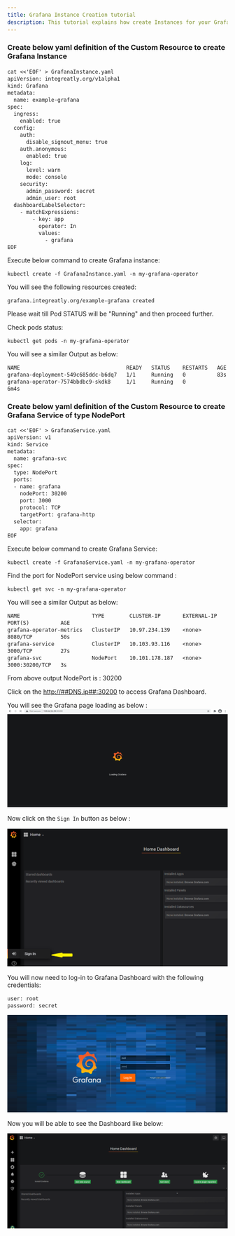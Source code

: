 ```yaml
---
title: Grafana Instance Creation tutorial
description: This tutorial explains how create Instances for your Grafana Operator.
---
```


###  Create below yaml definition of the Custom Resource to create Grafana Instance

```execute
cat <<'EOF' > GrafanaInstance.yaml
apiVersion: integreatly.org/v1alpha1
kind: Grafana
metadata:
  name: example-grafana
spec:
  ingress:
    enabled: true
  config:
    auth:
      disable_signout_menu: true
    auth.anonymous:
      enabled: true
    log:
      level: warn
      mode: console
    security:
      admin_password: secret
      admin_user: root
  dashboardLabelSelector:
    - matchExpressions:
        - key: app
          operator: In
          values:
            - grafana
EOF
```

Execute below command to create Grafana instance:

```execute
kubectl create -f GrafanaInstance.yaml -n my-grafana-operator
```
You will see the following resources created:

```output
grafana.integreatly.org/example-grafana created
```

Please wait till Pod STATUS will be "Running" and then proceed further.


Check pods status:

```execute
kubectl get pods -n my-grafana-operator
```

You will see a similar Output as below:

```
NAME                                  READY   STATUS    RESTARTS   AGE
grafana-deployment-549c685ddc-b6dq7   1/1     Running   0          83s
grafana-operator-7574bbdbc9-skdk8     1/1     Running   0          6m4s
```

###  Create below yaml definition of the Custom Resource to create Grafana Service of type NodePort


```execute
cat <<'EOF' > GrafanaService.yaml
apiVersion: v1
kind: Service
metadata:
  name: grafana-svc
spec:
  type: NodePort
  ports:
  - name: grafana
    nodePort: 30200
    port: 3000
    protocol: TCP
    targetPort: grafana-http
  selector:
    app: grafana
EOF
```

Execute below command to create Grafana Service:

```execute
kubectl create -f GrafanaService.yaml -n my-grafana-operator
```

Find the port for NodePort service using below command :

```execute
kubectl get svc -n my-grafana-operator
```

You will see a similar Output as below:

```
NAME                       TYPE        CLUSTER-IP       EXTERNAL-IP   PORT(S)          AGE
grafana-operator-metrics   ClusterIP   10.97.234.139    <none>        8080/TCP         50s
grafana-service            ClusterIP   10.103.93.116    <none>        3000/TCP         27s
grafana-svc                NodePort    10.101.178.187   <none>        3000:30200/TCP   3s
```

From above output NodePort is : 30200

Click on the <a href="http://##DNS.ip##:30200" target="_blank">http://##DNS.ip##:30200</a> to access Grafana Dashboard. 


You will see the Grafana page loading as below :
![](_images/load.png)

Now click on the `Sign In` button as below :


![](_images/signin.png)


You will now need to log-in to Grafana Dashboard with the following credentials:

```
user: root
password: secret
```

![](_images/login.png)

Now you will be able to see the Dashboard like below:

![](_images/dashboard.png)



